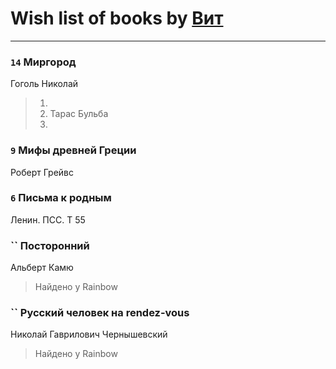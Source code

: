 # Wish list of books by [Вит](http://vk.com/id300273923)
---

### `14` Миргород
Гоголь Николай
> 1.
> 2. Тарас Бульба
> 3.

### `9` Мифы древней Греции
Роберт Грейвс

### `6` Письма к родным
Ленин. ПСС. Т 55

### `` Посторонний
Альберт Камю
> Найдено у Rainbow

### `` Русский человек на rendez-vous
Николай Гаврилович Чернышевский
> Найдено у Rainbow

